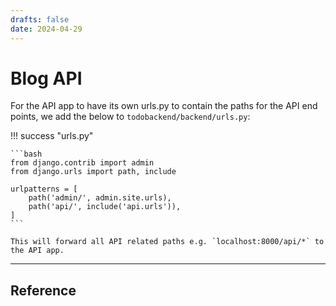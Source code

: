 ```yaml
---
drafts: false
date: 2024-04-29
---
```


# Blog API


For the API app to have its own urls.py to contain the paths for the API end points, we add the below to
`todobackend/backend/urls.py`:

<!-- more -->

!!! success "urls.py"

    ```bash
    from django.contrib import admin
    from django.urls import path, include

    urlpatterns = [
        path('admin/', admin.site.urls),
        path('api/', include('api.urls')),
    ]
    ```

    This will forward all API related paths e.g. `localhost:8000/api/*` to the API app.

---

## Reference